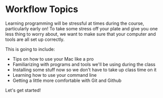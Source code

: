 # Workflow Topics

Learning programming will be stressful at times during the course, particularly early on! To take some stress off your plate and give you one less thing to worry about, we want to make sure that your computer and tools are all set up correctly.

This is going to include:

* Tips on how to use your Mac like a pro
* Familiarizing with programs and tools we'll be using during the class
* Installing some stuff now so we don't have to take up class time on it
* Learning how to use your command line
* Getting a little more comfortable with Git and Github

Let's get started!

